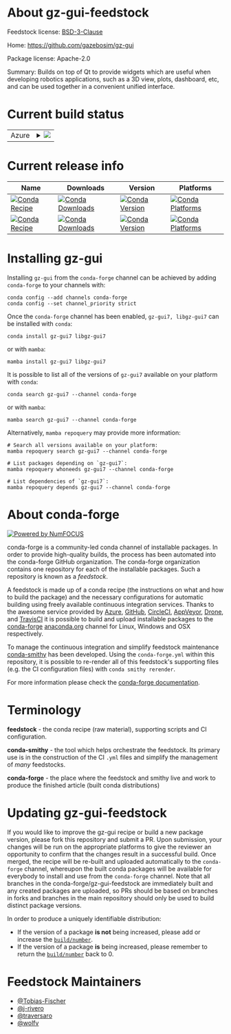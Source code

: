 About gz-gui-feedstock
======================

Feedstock license: [BSD-3-Clause](https://github.com/conda-forge/gz-gui-feedstock/blob/main/LICENSE.txt)

Home: https://github.com/gazebosim/gz-gui

Package license: Apache-2.0

Summary:  Builds on top of Qt to provide widgets which are useful when developing robotics applications, such as a 3D view, plots, dashboard, etc, and can be used together in a convenient unified interface.

Current build status
====================


<table>
    
  <tr>
    <td>Azure</td>
    <td>
      <details>
        <summary>
          <a href="https://dev.azure.com/conda-forge/feedstock-builds/_build/latest?definitionId=17652&branchName=main">
            <img src="https://dev.azure.com/conda-forge/feedstock-builds/_apis/build/status/gz-gui-feedstock?branchName=main">
          </a>
        </summary>
        <table>
          <thead><tr><th>Variant</th><th>Status</th></tr></thead>
          <tbody><tr>
              <td>linux_64</td>
              <td>
                <a href="https://dev.azure.com/conda-forge/feedstock-builds/_build/latest?definitionId=17652&branchName=main">
                  <img src="https://dev.azure.com/conda-forge/feedstock-builds/_apis/build/status/gz-gui-feedstock?branchName=main&jobName=linux&configuration=linux%20linux_64_" alt="variant">
                </a>
              </td>
            </tr><tr>
              <td>linux_aarch64</td>
              <td>
                <a href="https://dev.azure.com/conda-forge/feedstock-builds/_build/latest?definitionId=17652&branchName=main">
                  <img src="https://dev.azure.com/conda-forge/feedstock-builds/_apis/build/status/gz-gui-feedstock?branchName=main&jobName=linux&configuration=linux%20linux_aarch64_" alt="variant">
                </a>
              </td>
            </tr><tr>
              <td>linux_ppc64le</td>
              <td>
                <a href="https://dev.azure.com/conda-forge/feedstock-builds/_build/latest?definitionId=17652&branchName=main">
                  <img src="https://dev.azure.com/conda-forge/feedstock-builds/_apis/build/status/gz-gui-feedstock?branchName=main&jobName=linux&configuration=linux%20linux_ppc64le_" alt="variant">
                </a>
              </td>
            </tr><tr>
              <td>osx_64</td>
              <td>
                <a href="https://dev.azure.com/conda-forge/feedstock-builds/_build/latest?definitionId=17652&branchName=main">
                  <img src="https://dev.azure.com/conda-forge/feedstock-builds/_apis/build/status/gz-gui-feedstock?branchName=main&jobName=osx&configuration=osx%20osx_64_" alt="variant">
                </a>
              </td>
            </tr><tr>
              <td>osx_arm64</td>
              <td>
                <a href="https://dev.azure.com/conda-forge/feedstock-builds/_build/latest?definitionId=17652&branchName=main">
                  <img src="https://dev.azure.com/conda-forge/feedstock-builds/_apis/build/status/gz-gui-feedstock?branchName=main&jobName=osx&configuration=osx%20osx_arm64_" alt="variant">
                </a>
              </td>
            </tr><tr>
              <td>win_64</td>
              <td>
                <a href="https://dev.azure.com/conda-forge/feedstock-builds/_build/latest?definitionId=17652&branchName=main">
                  <img src="https://dev.azure.com/conda-forge/feedstock-builds/_apis/build/status/gz-gui-feedstock?branchName=main&jobName=win&configuration=win%20win_64_" alt="variant">
                </a>
              </td>
            </tr>
          </tbody>
        </table>
      </details>
    </td>
  </tr>
</table>

Current release info
====================

| Name | Downloads | Version | Platforms |
| --- | --- | --- | --- |
| [![Conda Recipe](https://img.shields.io/badge/recipe-gz--gui7-green.svg)](https://anaconda.org/conda-forge/gz-gui7) | [![Conda Downloads](https://img.shields.io/conda/dn/conda-forge/gz-gui7.svg)](https://anaconda.org/conda-forge/gz-gui7) | [![Conda Version](https://img.shields.io/conda/vn/conda-forge/gz-gui7.svg)](https://anaconda.org/conda-forge/gz-gui7) | [![Conda Platforms](https://img.shields.io/conda/pn/conda-forge/gz-gui7.svg)](https://anaconda.org/conda-forge/gz-gui7) |
| [![Conda Recipe](https://img.shields.io/badge/recipe-libgz--gui7-green.svg)](https://anaconda.org/conda-forge/libgz-gui7) | [![Conda Downloads](https://img.shields.io/conda/dn/conda-forge/libgz-gui7.svg)](https://anaconda.org/conda-forge/libgz-gui7) | [![Conda Version](https://img.shields.io/conda/vn/conda-forge/libgz-gui7.svg)](https://anaconda.org/conda-forge/libgz-gui7) | [![Conda Platforms](https://img.shields.io/conda/pn/conda-forge/libgz-gui7.svg)](https://anaconda.org/conda-forge/libgz-gui7) |

Installing gz-gui
=================

Installing `gz-gui` from the `conda-forge` channel can be achieved by adding `conda-forge` to your channels with:

```
conda config --add channels conda-forge
conda config --set channel_priority strict
```

Once the `conda-forge` channel has been enabled, `gz-gui7, libgz-gui7` can be installed with `conda`:

```
conda install gz-gui7 libgz-gui7
```

or with `mamba`:

```
mamba install gz-gui7 libgz-gui7
```

It is possible to list all of the versions of `gz-gui7` available on your platform with `conda`:

```
conda search gz-gui7 --channel conda-forge
```

or with `mamba`:

```
mamba search gz-gui7 --channel conda-forge
```

Alternatively, `mamba repoquery` may provide more information:

```
# Search all versions available on your platform:
mamba repoquery search gz-gui7 --channel conda-forge

# List packages depending on `gz-gui7`:
mamba repoquery whoneeds gz-gui7 --channel conda-forge

# List dependencies of `gz-gui7`:
mamba repoquery depends gz-gui7 --channel conda-forge
```


About conda-forge
=================

[![Powered by
NumFOCUS](https://img.shields.io/badge/powered%20by-NumFOCUS-orange.svg?style=flat&colorA=E1523D&colorB=007D8A)](https://numfocus.org)

conda-forge is a community-led conda channel of installable packages.
In order to provide high-quality builds, the process has been automated into the
conda-forge GitHub organization. The conda-forge organization contains one repository
for each of the installable packages. Such a repository is known as a *feedstock*.

A feedstock is made up of a conda recipe (the instructions on what and how to build
the package) and the necessary configurations for automatic building using freely
available continuous integration services. Thanks to the awesome service provided by
[Azure](https://azure.microsoft.com/en-us/services/devops/), [GitHub](https://github.com/),
[CircleCI](https://circleci.com/), [AppVeyor](https://www.appveyor.com/),
[Drone](https://cloud.drone.io/welcome), and [TravisCI](https://travis-ci.com/)
it is possible to build and upload installable packages to the
[conda-forge](https://anaconda.org/conda-forge) [anaconda.org](https://anaconda.org/)
channel for Linux, Windows and OSX respectively.

To manage the continuous integration and simplify feedstock maintenance
[conda-smithy](https://github.com/conda-forge/conda-smithy) has been developed.
Using the ``conda-forge.yml`` within this repository, it is possible to re-render all of
this feedstock's supporting files (e.g. the CI configuration files) with ``conda smithy rerender``.

For more information please check the [conda-forge documentation](https://conda-forge.org/docs/).

Terminology
===========

**feedstock** - the conda recipe (raw material), supporting scripts and CI configuration.

**conda-smithy** - the tool which helps orchestrate the feedstock.
                   Its primary use is in the construction of the CI ``.yml`` files
                   and simplify the management of *many* feedstocks.

**conda-forge** - the place where the feedstock and smithy live and work to
                  produce the finished article (built conda distributions)


Updating gz-gui-feedstock
=========================

If you would like to improve the gz-gui recipe or build a new
package version, please fork this repository and submit a PR. Upon submission,
your changes will be run on the appropriate platforms to give the reviewer an
opportunity to confirm that the changes result in a successful build. Once
merged, the recipe will be re-built and uploaded automatically to the
`conda-forge` channel, whereupon the built conda packages will be available for
everybody to install and use from the `conda-forge` channel.
Note that all branches in the conda-forge/gz-gui-feedstock are
immediately built and any created packages are uploaded, so PRs should be based
on branches in forks and branches in the main repository should only be used to
build distinct package versions.

In order to produce a uniquely identifiable distribution:
 * If the version of a package **is not** being increased, please add or increase
   the [``build/number``](https://docs.conda.io/projects/conda-build/en/latest/resources/define-metadata.html#build-number-and-string).
 * If the version of a package **is** being increased, please remember to return
   the [``build/number``](https://docs.conda.io/projects/conda-build/en/latest/resources/define-metadata.html#build-number-and-string)
   back to 0.

Feedstock Maintainers
=====================

* [@Tobias-Fischer](https://github.com/Tobias-Fischer/)
* [@j-rivero](https://github.com/j-rivero/)
* [@traversaro](https://github.com/traversaro/)
* [@wolfv](https://github.com/wolfv/)

